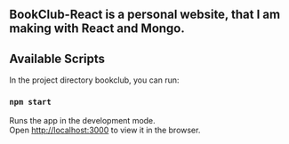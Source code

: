 ## BookClub-React is a personal website, that I am making with React and Mongo.
## Available Scripts

In the project directory bookclub, you can run:

### `npm start`

Runs the app in the development mode.<br>
Open [http://localhost:3000](http://localhost:3000) to view it in the browser.
